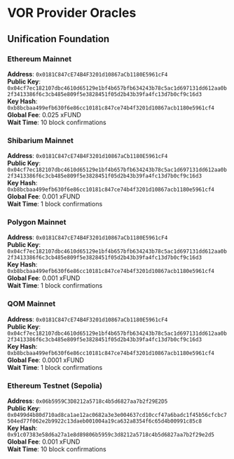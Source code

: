 # VOR Provider Oracles

## Unification Foundation

### Ethereum Mainnet

**Address**: `0x0181C847cE74B4F3201d10867aCb1180E5961cF4`  
**Public Key**: `0x04cf7ec182107dbc4610d65129e1bf4b657bfb634243b78c5ac1d697131dd612aa0b2f3413386f6c3cb485e809f5e3828451f05d2b43b39fa4fc13d7b0cf9c16d3`  
**Key Hash**: `0xb8bcbaa499efb630f6e86cc10181c847ce74b4f3201d10867acb1180e5961cf4`  
**Global Fee**: 0.025 xFUND  
**Wait Time**: 10 block confirmations

### Shibarium Mainnet

**Address**: `0x0181C847cE74B4F3201d10867aCb1180E5961cF4`  
**Public Key**: `0x04cf7ec182107dbc4610d65129e1bf4b657bfb634243b78c5ac1d697131dd612aa0b2f3413386f6c3cb485e809f5e3828451f05d2b43b39fa4fc13d7b0cf9c16d3`  
**Key Hash**: `0xb8bcbaa499efb630f6e86cc10181c847ce74b4f3201d10867acb1180e5961cf4`  
**Global Fee**: 0.001 xFUND  
**Wait Time**: 1 block confirmations

### Polygon Mainnet

**Address**: `0x0181C847cE74B4F3201d10867aCb1180E5961cF4`  
**Public Key**: `0x04cf7ec182107dbc4610d65129e1bf4b657bfb634243b78c5ac1d697131dd612aa0b2f3413386f6c3cb485e809f5e3828451f05d2b43b39fa4fc13d7b0cf9c16d3`  
**Key Hash**: `0xb8bcbaa499efb630f6e86cc10181c847ce74b4f3201d10867acb1180e5961cf4`  
**Global Fee**: 0.001 xFUND  
**Wait Time**: 1 block confirmations

### QOM Mainnet

**Address**: `0x0181C847cE74B4F3201d10867aCb1180E5961cF4`  
**Public Key**: `0x04cf7ec182107dbc4610d65129e1bf4b657bfb634243b78c5ac1d697131dd612aa0b2f3413386f6c3cb485e809f5e3828451f05d2b43b39fa4fc13d7b0cf9c16d3`  
**Key Hash**: `0xb8bcbaa499efb630f6e86cc10181c847ce74b4f3201d10867acb1180e5961cf4`  
**Global Fee**: 0.0001 xFUND  
**Wait Time**: 1 block confirmations

### Ethereum Testnet (Sepolia)

**Address**: `0x06b5959C3D8212a5718c4b5d6827aa7b2f29E2D5`  
**Public Key**: `0x0499d4b80d710ad8ca1ae12ac0682a3e3e004637cd10ccf47a6badc1f45b56cfcbc7504ed77f062e2b9922c13daeb001004a19ca632a8354f6c65d4b00991c85c8`  
**Key Hash**: `0x91c07383e58d6a27a1e8d89806b5959c3d8212a5718c4b5d6827aa7b2f29e2d5`  
**Global Fee**: 0.001 xFUND  
**Wait Time**: 10 block confirmations
